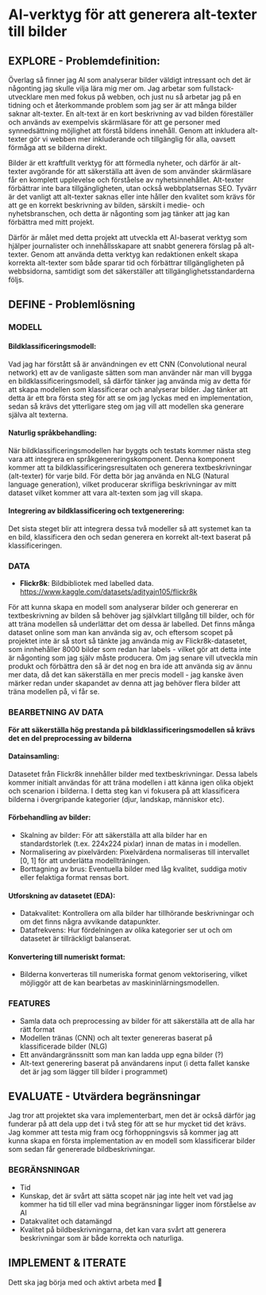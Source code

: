 # AI-verktyg för att generera alt-texter till bilder

## EXPLORE - Problemdefinition:
Överlag så finner jag AI som analyserar bilder väldigt intressant och det är någonting jag skulle vilja lära mig mer om. Jag arbetar som fullstack-utvecklare men med fokus på webben, och just nu så arbetar jag på en tidning och et återkommande problem som jag ser är att många bilder saknar alt-texter. En alt-text är en kort beskrivning av vad bilden föreställer och används av exempelvis skärmläsare för att ge personer med synnedsättning möjlighet att förstå bildens innehåll. Genom att inkludera alt-texter gör vi webben mer inkluderande och tillgänglig för alla, oavsett förmåga att se bilderna direkt.

Bilder är ett kraftfullt verktyg för att förmedla nyheter, och därför är alt-texter avgörande för att säkerställa att även de som använder skärmläsare får en komplett upplevelse och förståelse av nyhetsinnehållet. Alt-texter förbättrar inte bara tillgängligheten, utan också webbplatsernas SEO. Tyvärr är det vanligt att alt-texter saknas eller inte håller den kvalitet som krävs för att ge en korrekt beskrivning av bilden, särskilt i medie- och nyhetsbranschen, och detta är någonting som jag tänker att jag kan förbättra med mitt projekt. 

Därför är målet med detta projekt att utveckla ett AI-baserat verktyg som hjälper journalister och innehållsskapare att snabbt generera förslag på alt-texter. Genom att använda detta verktyg kan redaktionen enkelt skapa korrekta alt-texter som både sparar tid och förbättrar tillgängligheten på webbsidorna, samtidigt som det säkerställer att tillgänglighetsstandarderna följs.

## DEFINE - Problemlösning

### MODELL 
#### Bildklassificeringsmodell: 
Vad jag har förstått så är användningen ev ett CNN (Convolutional neural network) ett av de vanligaste sätten som man använder när man vill bygga en bildklassificeringsmodell, så därför tänker jag använda mig av detta för att skapa modellen som klassificerar och analyserar bilder. Jag tänker att detta är ett bra första steg för att se om jag lyckas med en implementation, sedan så krävs det ytterligare steg om jag vill att modellen ska generare själva alt texterna. 

#### Naturlig språkbehandling:
När bildklassificeringsmodellen har byggts och testats kommer nästa steg vara att integrera en språkgenereringskomponent. Denna komponent kommer att ta bildklassificeringsresultaten och generera textbeskrivningar (alt-texter) för varje bild. För detta bör jag använda en NLG (Natural language generation), vilket producerar skrifliga beskrivningar av mitt dataset vilket kommer att vara alt-texten som jag vill skapa. 

#### Integrering av bildklassificering och textgenerering:
Det sista steget blir att integrera dessa två modeller så att systemet kan ta en bild, klassificera den och sedan generera en korrekt alt-text baserat på klassificeringen.

### DATA
- **Flickr8k**: Bildbibliotek med labelled data. https://www.kaggle.com/datasets/adityajn105/flickr8k
  
För att kunna skapa en modell som analyserar bilder och genererar en textbeskrivning av bilden så behöver jag självklart tillgång till bilder, och för att träna modellen så underlättar det om dessa är labelled. Det finns många dataset online som man kan använda sig av, och eftersom scopet på projektet inte är så stort så tänkte jag använda mig av Flickr8k-datasetet, som innhehåller 8000 bilder som redan har labels - vilket gör att detta inte är någonting som jag själv måste producera. Om jag senare vill utveckla min produkt och förbättra den så är det nog en bra ide att använda sig av ännu mer data, då det kan säkerställa en mer precis modell - jag kanske även märker redan under skapandet av denna att jag behöver flera bilder att träna modellen på, vi får se. 

### BEARBETNING AV DATA 
**För att säkerställa hög prestanda på bildklassificeringsmodellen så krävs det en del preprocessing av bilderna**
#### Datainsamling:
Datasetet från Flickr8k innehåller bilder med textbeskrivningar. Dessa labels kommer initialt användas för att träna modellen i att känna igen olika objekt och scenarion i bilderna. I detta steg kan vi fokusera på att klassificera bilderna i övergripande kategorier (djur, landskap, människor etc).
#### Förbehandling av bilder:
- Skalning av bilder: För att säkerställa att alla bilder har en standardstorlek (t.ex. 224x224 pixlar) innan de matas in i modellen.
- Normalisering av pixelvärden: Pixelvärdena normaliseras till intervallet [0, 1] för att underlätta modellträningen.
- Borttagning av brus: Eventuella bilder med låg kvalitet, suddiga motiv eller felaktiga format rensas bort.
#### Utforskning av datasetet (EDA):
- Datakvalitet: Kontrollera om alla bilder har tillhörande beskrivningar och om det finns några avvikande datapunkter.
- Datafrekvens: Hur fördelningen av olika kategorier ser ut och om datasetet är tillräckligt balanserat.
#### Konvertering till numeriskt format:
- Bilderna konverteras till numeriska format genom vektorisering, vilket möjliggör att de kan bearbetas av maskininlärningsmodellen.

### FEATURES
- Samla data och preprocessing av bilder för att säkerställa att de alla har rätt format
- Modellen tränas (CNN) och alt texter genereras baserat på klassificerade bilder (NLG)
- Ett användargränssnitt som man kan ladda upp egna bilder (?)
- Alt-text generering baserat på användarens input (i detta fallet kanske det är jag som lägger till bilder i programmet) 



## EVALUATE - Utvärdera begränsningar
Jag tror att projektet ska vara implementerbart, men det är också därför jag funderar på att dela upp det i två steg för att se hur mycket tid det krävs. Jag kommer att testa mig fram ocg förhoppningsvis så kommer jag att kunna skapa en första implementation av en modell som klassificerar bilder som sedan får genererade bildbeskrivningar. 

### BEGRÄNSNINGAR
- Tid
- Kunskap, det är svårt att sätta scopet när jag inte helt vet vad jag kommer ha tid till eller vad mina begränsningar ligger inom förståelse av AI 
- Datakvalitet och datamängd
- Kvalitet på bildbeskrivningarna, det kan vara svårt att generera beskrivningar som är både korrekta och naturliga.

## IMPLEMENT & ITERATE
Dett ska jag börja med och aktivt arbeta med 🤠




